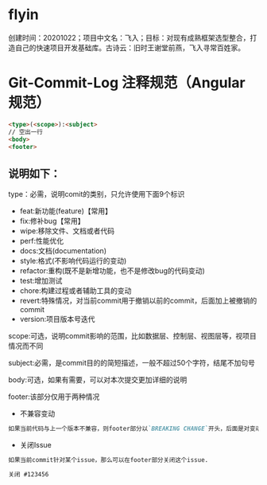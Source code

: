 # flyin
创建时间：20201022；项目中文名：飞入；目标：对现有成熟框架选型整合，打造自己的快速项目开发基础库。古诗云：旧时王谢堂前燕，飞入寻常百姓家。

# Git-Commit-Log 注释规范（Angular规范）
```markdown
<type>(<scope>):<subject>
// 空出一行
<body>
<footer>
```
## 说明如下：

type：必需，说明comit的类别，只允许使用下面9个标识
- feat:新功能(feature)【常用】
- fix:修补bug【常用】
- wipe:移除文件、文档或者代码
- perf:性能优化
- docs:文档(documentation)
- style:格式(不影响代码运行的变动)
- refactor:重构(既不是新增功能，也不是修改bug的代码变动)
- test:增加测试
- chore:构建过程或者辅助工具的变动
- revert:特殊情况，对当前commit用于撤销以前的commit，后面加上被撤销的commit
- version:项目版本号迭代

scope:可选，说明commit影响的范围，比如数据层、控制层、视图层等，视项目情况而不同

subject:必需，是commit目的的简短描述，一般不超过50个字符，结尾不加句号

body:可选，如果有需要，可以对本次提交更加详细的说明

footer:该部分仅用于两种情况
- 不兼容变动
```markdown
如果当前代码与上一个版本不兼容，则footer部分以`BREAKING CHANGE`开头，后面是对变动的描述、变动理由和迁移方法。
```
- 关闭Issue
```markdown
如果当前commit针对某个issue，那么可以在footer部分关闭这个issue.
```
```markdown
关闭 #123456
```

